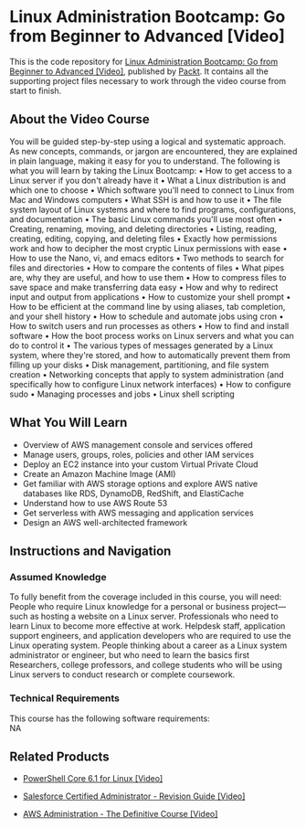 # Linux Administration Bootcamp: Go from Beginner to Advanced [Video]
This is the code repository for [Linux Administration Bootcamp: Go from Beginner to Advanced [Video]](https://www.packtpub.com/virtualization-and-cloud/aws-administration-definitive-course-video?utm_source=github&utm_medium=repository&utm_campaign=9781788472555), published by [Packt](https://www.packtpub.com/?utm_source=github). It contains all the supporting project files necessary to work through the video course from start to finish.
## About the Video Course
You will be guided step-by-step using a logical and systematic approach. As new concepts, commands, or jargon are encountered, they are explained in plain language, making it easy for you to understand. The following is what you will learn by taking the Linux Bootcamp:
• How to get access to a Linux server if you don't already have it
• What a Linux distribution is and which one to choose
• Which software you'll need to connect to Linux from Mac and Windows computers
• What SSH is and how to use it
• The file system layout of Linux systems and where to find programs, configurations, and documentation
• The basic Linux commands you'll use most often
• Creating, renaming, moving, and deleting directories
• Listing, reading, creating, editing, copying, and deleting files
• Exactly how permissions work and how to decipher the most cryptic Linux permissions with ease
• How to use the Nano, vi, and emacs editors
• Two methods to search for files and directories
• How to compare the contents of files
• What pipes are, why they are useful, and how to use them
• How to compress files to save space and make transferring data easy
• How and why to redirect input and output from applications
• How to customize your shell prompt
• How to be efficient at the command line by using aliases, tab completion, and your shell history
• How to schedule and automate jobs using cron
• How to switch users and run processes as others
• How to find and install software
• How the boot process works on Linux servers and what you can do to control it
• The various types of messages generated by a Linux system, where they're stored, and how to automatically prevent them from filling up your disks
• Disk management, partitioning, and file system creation
• Networking concepts that apply to system administration (and specifically how to configure Linux network interfaces)
• How to configure sudo
• Managing processes and jobs
• Linux shell scripting


<H2>What You Will Learn</H2>
<DIV class=book-info-will-learn-text>
<UL>
<LI>Overview of AWS management console and services offered 
<LI>Manage users, groups, roles, policies and other IAM services 
<LI>Deploy an EC2 instance into your custom Virtual Private Cloud 
<LI>Create an Amazon Machine Image (AMI) 
<LI>Get familiar with AWS storage options and explore AWS native databases like RDS, DynamoDB, RedShift, and ElastiCache 
<LI>Understand how to use AWS Route 53 
<LI>Get serverless with AWS messaging and application services 
<LI>Design an AWS well-architected framework </LI></UL></DIV>

## Instructions and Navigation
### Assumed Knowledge
To fully benefit from the coverage included in this course, you will need:<br/>
People who require Linux knowledge for a personal or business project—such as hosting a website on a Linux server. Professionals who need to learn Linux to become more effective at work. Helpdesk staff, application support engineers, and application developers who are required to use the Linux operating system. People thinking about a career as a Linux system administrator or engineer, but who need to learn the basics first Researchers, college professors, and college students who will be using Linux servers to conduct research or complete coursework.
### Technical Requirements
This course has the following software requirements:<br/>
NA

## Related Products
* [PowerShell Core 6.1 for Linux [Video]](https://www.packtpub.com/virtualization-and-cloud/aws-administration-definitive-course-video?utm_source=github&utm_medium=repository&utm_campaign=9781788472555)

* [Salesforce Certified Administrator - Revision Guide [Video]](https://www.packtpub.com/virtualization-and-cloud/aws-administration-definitive-course-video?utm_source=github&utm_medium=repository&utm_campaign=9781788472555)

* [AWS Administration - The Definitive Course [Video]](https://www.packtpub.com/virtualization-and-cloud/aws-administration-definitive-course-video?utm_source=github&utm_medium=repository&utm_campaign=9781788472555)

